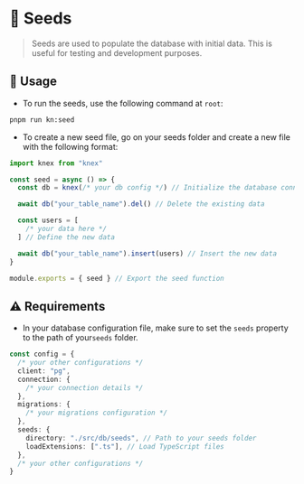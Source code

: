 # 🧪 Seeds

> Seeds are used to populate the database with initial data. This is useful for testing and development purposes.

## 🔨 Usage

- To run the seeds, use the following command at `root`:

```bash
pnpm run kn:seed
```

- To create a new seed file, go on your seeds folder and create a new file with the following format:

```ts
import knex from "knex"

const seed = async () => {
  const db = knex(/* your db config */) // Initialize the database connection

  await db("your_table_name").del() // Delete the existing data

  const users = [
    /* your data here */
  ] // Define the new data

  await db("your_table_name").insert(users) // Insert the new data
}

module.exports = { seed } // Export the seed function
```

## ⚠️ Requirements

- In your database configuration file, make sure to set the `seeds` property to the path of your`seeds` folder.

```ts
const config = {
  /* your other configurations */
  client: "pg",
  connection: {
    /* your connection details */
  },
  migrations: {
    /* your migrations configuration */
  },
  seeds: {
    directory: "./src/db/seeds", // Path to your seeds folder
    loadExtensions: [".ts"], // Load TypeScript files
  },
  /* your other configurations */
}
```
